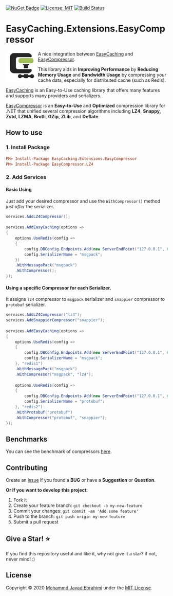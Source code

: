 [![NuGet Badge](https://buildstats.info/nuget/EasyCaching.Extensions.EasyCompressor)](https://www.nuget.org/packages/EasyCaching.Extensions.EasyCompressor)
[![License: MIT](https://img.shields.io/badge/License-MIT-brightgreen.svg)](https://opensource.org/licenses/MIT)
[![Build Status](https://github.com/mjebrahimi/EasyCompressor/workflows/.NET/badge.svg)](https://github.com/mjebrahimi/EasyCaching.Extensions.EasyCompressor)

# EasyCaching.Extensions.EasyCompressor

<img src="/src/EasyCompressor.png" width="100" height="100" align="left"/>A nice integration between [EasyCaching](https://github.com/dotnetcore/EasyCaching) and [EasyCompressor](https://github.com/mjebrahimi/EasyCompressor).

This library aids in **Improving Performance** by **Reducing Memory Usage** and **Bandwidth Usage** by compressing your cache data, especially for distributed cache (such as Redis).

[EasyCaching](https://github.com/dotnetcore/EasyCaching) is an Easy-to-Use caching library that offers many features and supports many providers and serializers.

[EasyCompressor](https://github.com/mjebrahimi/EasyCompressor) is an **Easy-to-Use** and **Optimized** compression library for .NET that unified several compression algorithms including **LZ4**, **Snappy**, **Zstd**, **LZMA**, **Brotli**, **GZip**, **ZLib**, and **Deflate**.

## How to use

### 1. Install Package

```ini
PM> Install-Package EasyCaching.Extensions.EasyCompressor
PM> Install-Package EasyCompressor.LZ4
```

### 2. Add Services


#### Basic Using

Just add your desired compressor and use the `WithCompressor()` method *just after* the serializer.

```csharp
services.AddLZ4Compressor();

services.AddEasyCaching(options =>
{
	options.UseRedis(config =>
	{
		config.DBConfig.Endpoints.Add(new ServerEndPoint("127.0.0.1", 6379));
		config.SerializerName = "msgpack";
	})
	.WithMessagePack("msgpack")
	.WithCompressor();
});
```

#### Using a specific Compressor for each Serializer.

It assigns `lz4` compressor to `msgpack` serializer and `snappier` compressor to `protobuf` serializer.

```csharp
services.AddLZ4Compressor("lz4");
services.AddSnappierCompressor("snappier");

services.AddEasyCaching(options =>
{
	options.UseRedis(config =>
	{
		config.DBConfig.Endpoints.Add(new ServerEndPoint("127.0.0.1", 6379));
		config.SerializerName = "msgpack";
	}, "redis1")
	.WithMessagePack("msgpack")
	.WithCompressor("msgpack", "lz4");

	options.UseRedis(config =>
	{
		config.DBConfig.Endpoints.Add(new ServerEndPoint("127.0.0.1", 6379));
		config.SerializerName = "protobuf";
	}, "redis2")
	.WithProtobuf("protobuf")
	.WithCompressor("protobuf", "snappier");
});
```

## Benchmarks

You can see the benchmark of compressors [here](https://github.com/mjebrahimi/EasyCompressor#benchmarks).

## Contributing

Create an [issue](https://github.com/mjebrahimi/EasyCompressor/issues/new) if you found a **BUG** or have a **Suggestion** or **Question**.

**Or if you want to develop this project:**

1. Fork it
2. Create your feature branch: `git checkout -b my-new-feature`
3. Commit your changes: `git commit -am 'Add some feature'`
4. Push to the branch: `git push origin my-new-feature`
5. Submit a pull request

## Give a Star! ⭐️

If you find this repository useful and like it, why not give it a star? if not, never mind! :)

## License

Copyright © 2020 [Mohammd Javad Ebrahimi](https://github.com/mjebrahimi) under the [MIT License](https://github.com/mjebrahimi/EasyCompressor/LICENSE).
